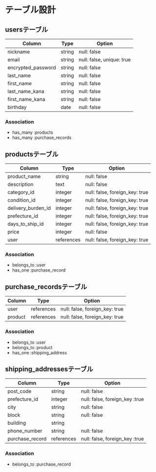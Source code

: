 # テーブル設計

## usersテーブル

| Column             | Type   | Option                    |
| ------------------ | ------ | ------------------------- |
| nickname           | string | null: false               |
| email              | string | null: false, unique: true |
| encrypted_password | string | null: false               |
| last_name          | string | null: false               |
| first_name         | string | null: false               |
| last_name_kana     | string | null: false               |
| first_name_kana    | string | null: false               |
| birthday           | date   | null: false               |

### Association

- has_many :products
- has_many :purchase_records

## productsテーブル

| Column             | Type       | Option                         |
| ---------------    | ---------- | ------------------------------ |
| product_name       | string     | null: false                    |
| description        | text       | null: false                    |
| category_id        | integer    | null: false, foreign_key: true |
| condition_id       | integer    | null: false, foreign_key: true |
| delivery_burden_id | integer    | null: false, foreign_key: true |
| prefecture_id      | integer    | null: false, foreign_key: true |
| days_to_ship_id    | integer    | null: false, foreign_key: true |
| price              | integer    | null: false                    |
| user               | references | null: false, foreign_key: true |

### Association

- belongs_to :user
- has_one :purchase_record

## purchase_recordsテーブル

| Column  | Type       | Option                         |
| ------- | ---------- | ------------------------------ |
| user    | references | null: false, foreign_key: true |
| product | references | null: false, foreign_key: true |

### Association

- belongs_to :user
- belongs_to :product
- has_one :shipping_address

## shipping_addressesテーブル

| Column          | Type       | Option                         |
| --------------- | ---------- | ------------------------------ |
| post_code       | string     | null: false                    |
| prefecture_id   | integer    | null: false, foreign_key :true |
| city            | string     | null: false                    |
| block           | string     | null: false                    |
| building        | string     |                                |
| phone_number    | string     | null: false                    |
| purchase_record | references | null: false, foreign_key :true |

### Association

- belongs_to :purchase_record